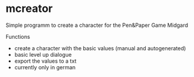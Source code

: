 # mcreator
Simple programm to create a character for the Pen&Paper Game Midgard

Functions
- create a character with the basic values (manual and autogenerated)
- basic level up dialogue
- export the values to a txt
- currently only in german